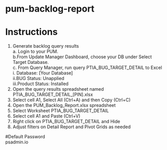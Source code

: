 # pum-backlog-report

# Instructions					
1. Generate backlog query results					
a. Login to your PUM.					
b.From Update Manager Dashboard, choose your DB under Select Target Database.					
c. From Query Manager, run query PTIA_BUG_TARGET_DETAIL to Excel					
i. Database: [Your Database]					
ii.BUG Status: Unapplied					
iii.Product Status: Installed					
2. Open the query results spreadsheet named PTIA_BUG_TARGET_DETAIL_[PIN].xlsx					
3. Select cell A1, Select All (Ctrl+A) and then Copy (Ctrl+C)					
4. Open the PUM_Backlog_Report.xlsx spreadsheet					
5. Select Worksheet PTIA_BUG_TARGET_DETAIL					
6. Select cell A1 and Paste (Ctrl+V)					
7. Right click on PTIA_BUG_TARGET_DETAIL and Hide					
8. Adjust filters on Detail Report and Pivot Grids as needed					
					
#Default Password			
psadmin.io			
